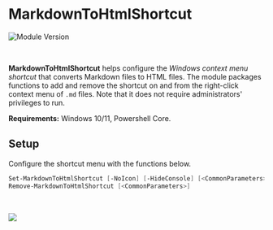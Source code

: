 # **MarkdownToHtmlShortcut**
![Module Version](https://img.shields.io/badge/version-0.3.5-teal)

<br />

**MarkdownToHtmlShortcut** helps configure the _Windows context menu shortcut_ that converts Markdown files to HTML files. The module packages functions to add and remove the shortcut on and from the right-click context menu of `.md` files. Note that it does not require administrators' privileges to run.

**Requirements:** Windows 10/11, Powershell Core.

## **Setup**

Configure the shortcut menu with the functions below.
```PowerShell
Set-MarkdownToHtmlShortcut [-NoIcon] [-HideConsole] [<CommonParameters>]
Remove-MarkdownToHtmlShortcut [<CommonParameters>]
```
<br />

![](https://blogger.googleusercontent.com/img/b/R29vZ2xl/AVvXsEgbM8Cqr-CFSu82JcTmgcWU41yhAwpqr1CrLAHnKx2eF0iiXeFS_V-_ru_o0PmCWBeglaB6eF-OIAljs9qJy_VDmRF9jVb0sbbZ5EGt5eqqARQE9QGxwdsbsq6S_7u6lZdMT03ww9WwpPfb6BhyAQkRL2kN92vPiAFMP0Vxl2A40Vr95JZ6lpq8QI20d517/s1600/mdtohtm-noicon.png)